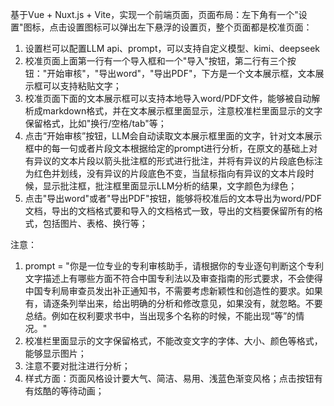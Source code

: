 基于Vue + Nuxt.js + Vite，实现一个前端页面，页面布局：左下角有一个"设置"图标，点击设置图标可以弹出左下悬浮的设置页，整个页面都是校准页面：
1. 设置栏可以配置LLM api、prompt，可以支持自定义模型、kimi、deepseek
2. 校准页面上面第一行有一个导入框和一个"导入"按钮，第二行有三个按钮："开始审核"，"导出word"，"导出PDF"，下方是一个文本展示框，文本展示框可以支持粘贴文字；
3. 校准页面下面的文本展示框可以支持本地导入word/PDF文件，能够被自动解析成markdown格式，并在文本展示框里面显示，注意校准栏里面显示的文字保留格式，比如"换行/空格/tab"等；
4. 点击“开始审核”按钮，LLM会自动读取文本展示框里面的文字，针对文本展示框中的每一句或者片段文本根据给定的prompt进行分析，在原文的基础上对有异议的文本片段以箭头批注框的形式进行批注，并将有异议的片段底色标注为红色并划线，没有异议的片段底色不变，当鼠标指向有异议的文本片段时候，显示批注框，批注框里面显示LLM分析的结果，文字颜色为绿色；
5. 点击"导出word"或者"导出PDF"按钮，能够将校准后的文本导出为word/PDF文档，导出的文档格式要和导入的文档格式一致，导出的文档要保留所有的格式，包括图片、表格、换行等；

注意：
1. prompt = "你是一位专业的专利审核助手，请根据你的专业逐句判断这个专利文字描述上有哪些方面不符合中国专利法以及审查指南的形式要求，不会使得中国专利局审查员发出补正通知书，不需要考虑新颖性和创造性的要求。如果有，请逐条列举出来，给出明确的分析和修改意见，如果没有，就忽略。不要总结。例如在权利要求书中，当出现多个名称的时候，不能出现“等”的情况。"
2. 校准栏里面显示的文字保留格式，不能改变文字的字体、大小、颜色等格式，能够显示图片；
3. 注意不要对批注进行分析；
4. 样式方面：页面风格设计要大气、简洁、易用、浅蓝色渐变风格；点击按钮有有炫酷的等待动画；